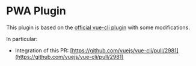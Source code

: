 # PWA Plugin

This plugin is based on the [official vue-cli plugin](https://github.com/vuejs/vue-cli/tree/dev/packages/%40vue/cli-plugin-pwa) with some modifications.

In particular:

- Integration of this PR: [https://github.com/vuejs/vue-cli/pull/2981](https://github.com/vuejs/vue-cli/pull/2981)

